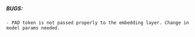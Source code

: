##### BUGS:
    - PAD token is not passed properly to the embedding layer. Change in model params needed.
